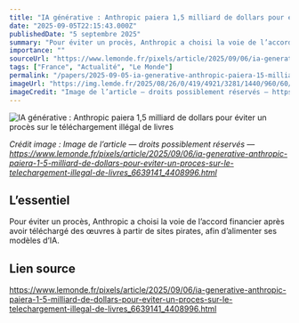 ```yaml
---
title: "IA générative : Anthropic paiera 1,5 milliard de dollars pour éviter un procès sur le téléchargement illégal de livres"
date: "2025-09-05T22:15:43.000Z"
publishedDate: "5 septembre 2025"
summary: "Pour éviter un procès, Anthropic a choisi la voie de l’accord financier après avoir téléchargé des œuvres à partir de sites pirates, afin d’alimenter ses modèles d’IA."
importance: ""
sourceUrl: "https://www.lemonde.fr/pixels/article/2025/09/06/ia-generative-anthropic-paiera-1-5-milliard-de-dollars-pour-eviter-un-proces-sur-le-telechargement-illegal-de-livres_6639141_4408996.html"
tags: ["France", "Actualité", "Le Monde"]
permalink: "/papers/2025-09-05-ia-generative-anthropic-paiera-15-milliard-de-dollars-pour-eviter-un-proces-sur-le-telechargement-illegal-de-livres"
imageUrl: "https://img.lemde.fr/2025/08/26/0/419/4921/3281/1440/960/60/0/19e582e_ftp-import-images-1-fckeljvrjzo1-275efa35532f4733ad0b98acac8d2fce-0-dbabbc5b9ec84817acec96c92f9b0a15.jpg"
imageCredit: "Image de l’article — droits possiblement réservés — https://www.lemonde.fr/pixels/article/2025/09/06/ia-generative-anthropic-paiera-1-5-milliard-de-dollars-pour-eviter-un-proces-sur-le-telechargement-illegal-de-livres_6639141_4408996.html"
---
```


![IA générative : Anthropic paiera 1,5 milliard de dollars pour éviter un procès sur le téléchargement illégal de livres](https://img.lemde.fr/2025/08/26/0/419/4921/3281/1440/960/60/0/19e582e_ftp-import-images-1-fckeljvrjzo1-275efa35532f4733ad0b98acac8d2fce-0-dbabbc5b9ec84817acec96c92f9b0a15.jpg)

*Crédit image : Image de l’article — droits possiblement réservés — https://www.lemonde.fr/pixels/article/2025/09/06/ia-generative-anthropic-paiera-1-5-milliard-de-dollars-pour-eviter-un-proces-sur-le-telechargement-illegal-de-livres_6639141_4408996.html*

## L’essentiel

Pour éviter un procès, Anthropic a choisi la voie de l’accord financier après avoir téléchargé des œuvres à partir de sites pirates, afin d’alimenter ses modèles d’IA.

## Lien source

https://www.lemonde.fr/pixels/article/2025/09/06/ia-generative-anthropic-paiera-1-5-milliard-de-dollars-pour-eviter-un-proces-sur-le-telechargement-illegal-de-livres_6639141_4408996.html
